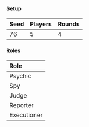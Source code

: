 #### Setup
| Seed | Players | Rounds  |
| :----| :-------| :------ |
| 76   | 5       | 4       |

#### Roles
| Role         |
| :----------- |
| Psychic      |
| Spy          |
| Judge        |
| Reporter     |
| Executioner  |